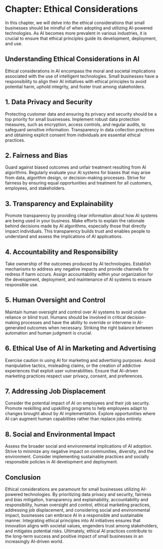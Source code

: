 Chapter: Ethical Considerations
===============================

In this chapter, we will delve into the ethical considerations that small businesses should be mindful of when adopting and utilizing AI-powered technologies. As AI becomes more prevalent in various industries, it is crucial to ensure that ethical principles guide its development, deployment, and use.

**Understanding Ethical Considerations in AI**
----------------------------------------------

Ethical considerations in AI encompass the moral and societal implications associated with the use of intelligent technologies. Small businesses have a responsibility to align their AI initiatives with ethical principles to avoid potential harm, uphold integrity, and foster trust among stakeholders.

**1. Data Privacy and Security**
--------------------------------

Protecting customer data and ensuring its privacy and security should be a top priority for small businesses. Implement robust data protection measures, such as encryption, access controls, and regular audits, to safeguard sensitive information. Transparency in data collection practices and obtaining explicit consent from individuals are essential ethical practices.

**2. Fairness and Bias**
------------------------

Guard against biased outcomes and unfair treatment resulting from AI algorithms. Regularly evaluate your AI systems for biases that may arise from data, algorithm design, or decision-making processes. Strive for fairness by ensuring equal opportunities and treatment for all customers, employees, and stakeholders.

**3. Transparency and Explainability**
--------------------------------------

Promote transparency by providing clear information about how AI systems are being used in your business. Make efforts to explain the rationale behind decisions made by AI algorithms, especially those that directly impact individuals. This transparency builds trust and enables people to understand and assess the implications of AI applications.

**4. Accountability and Responsibility**
----------------------------------------

Take ownership of the outcomes produced by AI technologies. Establish mechanisms to address any negative impacts and provide channels for redress if harm occurs. Assign accountability within your organization for the development, deployment, and maintenance of AI systems to ensure responsible use.

**5. Human Oversight and Control**
----------------------------------

Maintain human oversight and control over AI systems to avoid undue reliance or blind trust. Humans should be involved in critical decision-making processes and have the ability to override or intervene in AI-generated outcomes when necessary. Striking the right balance between automation and human judgment is crucial.

**6. Ethical Use of AI in Marketing and Advertising**
-----------------------------------------------------

Exercise caution in using AI for marketing and advertising purposes. Avoid manipulative tactics, misleading claims, or the creation of addictive experiences that exploit user vulnerabilities. Ensure that AI-driven marketing practices respect user privacy, consent, and preferences.

**7. Addressing Job Displacement**
----------------------------------

Consider the potential impact of AI on employees and their job security. Promote reskilling and upskilling programs to help employees adapt to changes brought about by AI implementation. Explore opportunities where AI can augment human capabilities rather than replace jobs entirely.

**8. Social and Environmental Impact**
--------------------------------------

Assess the broader social and environmental implications of AI adoption. Strive to minimize any negative impact on communities, diversity, and the environment. Consider implementing sustainable practices and socially responsible policies in AI development and deployment.

**Conclusion**
--------------

Ethical considerations are paramount for small businesses utilizing AI-powered technologies. By prioritizing data privacy and security, fairness and bias mitigation, transparency and explainability, accountability and responsibility, human oversight and control, ethical marketing practices, addressing job displacement, and considering social and environmental impact, businesses can embrace AI in a responsible and sustainable manner. Integrating ethical principles into AI initiatives ensures that innovation aligns with societal values, engenders trust among stakeholders, and mitigates potential risks. Ultimately, ethical AI practices contribute to the long-term success and positive impact of small businesses in an increasingly AI-driven world.
